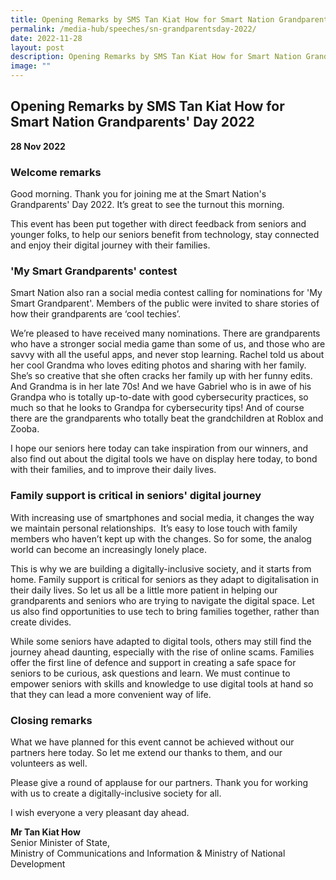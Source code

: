 ```yaml
---
title: Opening Remarks by SMS Tan Kiat How for Smart Nation Grandparents' Day 2022
permalink: /media-hub/speeches/sn-grandparentsday-2022/
date: 2022-11-28
layout: post
description: Opening Remarks by SMS Tan Kiat How for Smart Nation Grandparents' Day 2022
image: ""
---
```

## Opening Remarks by SMS Tan Kiat How for Smart Nation Grandparents' Day 2022

**28 Nov 2022**

### Welcome remarks

Good morning. Thank you for joining me at the Smart Nation's Grandparents' Day 2022. It’s great to see the turnout this morning.

This event has been put together with direct feedback from seniors and younger folks, to help our seniors benefit from technology, stay connected and enjoy their digital journey with their families.

### 'My Smart Grandparents' contest
  
Smart Nation also ran a social media contest calling for nominations for 'My Smart Grandparent'. Members of the public were invited to share stories of how their grandparents are ‘cool techies’.

We’re pleased to have received many nominations. There are grandparents who have a stronger social media game than some of us, and those who are savvy with all the useful apps, and never stop learning. Rachel told us about her cool Grandma who loves editing photos and sharing with her family. She’s so creative that she often cracks her family up with her funny edits. And Grandma is in her late 70s! And we have Gabriel who is in awe of his Grandpa who is totally up-to-date with good cybersecurity practices, so much so that he looks to Grandpa for cybersecurity tips! And of course there are the grandparents who totally beat the grandchildren at Roblox and Zooba.

I hope our seniors here today can take inspiration from our winners, and also find out about the digital tools we have on display here today, to bond with their families, and to improve their daily lives.  

### Family support is critical in seniors' digital journey

With increasing use of smartphones and social media, it changes the way we maintain personal relationships.  It’s easy to lose touch with family members who haven’t kept up with the changes. So for some, the analog world can become an increasingly lonely place.

This is why we are building a digitally-inclusive society, and it starts from home. Family support is critical for seniors as they adapt to digitalisation in their daily lives. So let us all be a little more patient in helping our grandparents and seniors who are trying to navigate the digital space. Let us also find opportunities to use tech to bring families together, rather than create divides.

While some seniors have adapted to digital tools, others may still find the journey ahead daunting, especially with the rise of online scams. Families offer the first line of defence and support in creating a safe space for seniors to be curious, ask questions and learn. We must continue to empower seniors with skills and knowledge to use digital tools at hand so that they can lead a more convenient way of life.

### Closing remarks

What we have planned for this event cannot be achieved without our partners here today. So let me extend our thanks to them, and our volunteers as well.

Please give a round of applause for our partners. Thank you for working with us to create a digitally-inclusive society for all.

I wish everyone a very pleasant day ahead.


**Mr Tan Kiat How**<br>
Senior Minister of State, <br>
Ministry of Communications and Information & Ministry of National Development<br>